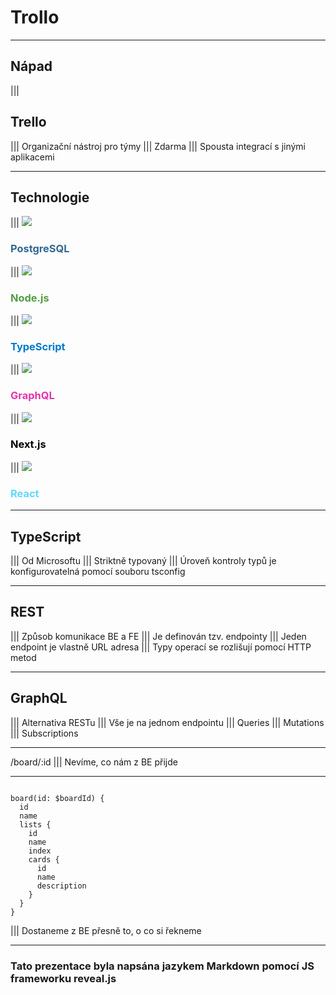 # Trollo

---

## Nápad
|||
## Trello
|||
Organizační nástroj pro týmy
|||
Zdarma
|||
Spousta integrací s jinými aplikacemi

---

## Technologie
|||
<img class="logo" src="assets/logos/postgresql.svg">
<h3 style="color: #336791">PostgreSQL</h3>
|||
<img class="logo" src="assets/logos/nodejs.svg">
<h3 style="color: #539E43">Node.js</h3>
|||
<img class="logo" src="assets/logos/typescript.svg">
<h3 style="color: #007ACC">TypeScript</h3>
|||
<img class="logo" src="assets/logos/graphql.svg">
<h3 style="color: #E535AB">GraphQL</h3>
|||
<img class="logo" src="assets/logos/nextjs.svg">
<h3 style="color: #000000">Next.js</h3>
|||
<img class="logo" src="assets/logos/react.svg">
<h3 style="color: #61DAFB">React</h3>

---

## TypeScript
|||
Od Microsoftu
|||
Striktně typovaný
|||
Úroveň kontroly typů je konfigurovatelná pomocí souboru tsconfig

---

## REST
|||
Způsob komunikace BE a FE
|||
Je definován tzv. endpointy
|||
Jeden endpoint je vlastně URL adresa
|||
Typy operací se rozlišují pomocí HTTP metod

---

## GraphQL
|||
Alternativa RESTu
|||
Vše je na jednom endpointu
|||
Queries
|||
Mutations
|||
Subscriptions

---

/board/:id
|||
Nevíme, co nám z BE přijde

---

<pre><code data-trim data-noescape class="graphql">
board(id: $boardId) {
  id
  name
  lists {
    id
    name
    index
    cards {
      id
      name
      description
    }
  }
}
</code></pre>
|||
Dostaneme z BE přesně to, o co si řekneme





---

### Tato prezentace byla napsána jazykem Markdown pomocí JS frameworku reveal.js
